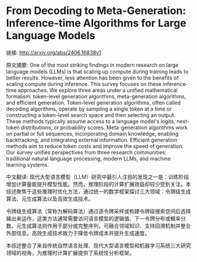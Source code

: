 # From Decoding to Meta-Generation: Inference-time Algorithms for Large Language Models

链接: http://arxiv.org/abs/2406.16838v1

原文摘要:
One of the most striking findings in modern research on large language models
(LLMs) is that scaling up compute during training leads to better results.
However, less attention has been given to the benefits of scaling compute
during inference. This survey focuses on these inference-time approaches. We
explore three areas under a unified mathematical formalism: token-level
generation algorithms, meta-generation algorithms, and efficient generation.
Token-level generation algorithms, often called decoding algorithms, operate by
sampling a single token at a time or constructing a token-level search space
and then selecting an output. These methods typically assume access to a
language model's logits, next-token distributions, or probability scores.
Meta-generation algorithms work on partial or full sequences, incorporating
domain knowledge, enabling backtracking, and integrating external information.
Efficient generation methods aim to reduce token costs and improve the speed of
generation. Our survey unifies perspectives from three research communities:
traditional natural language processing, modern LLMs, and machine learning
systems.

中文翻译:
现代大型语言模型（LLM）研究中最引人注目的发现之一是：训练阶段增加计算量能提升模型性能。然而，推理阶段的计算扩展效益却较少受到关注。本综述聚焦于这些推理时优化方法，通过统一的数学框架探讨三大领域：令牌级生成算法、元生成算法以及高效生成技术。

令牌级生成算法（常称为解码算法）通过逐令牌采样或构建令牌级搜索空间后选择输出来运作，这类方法通常需要访问语言模型的逻辑值、下一令牌分布或概率分数。元生成算法则作用于部分或完整序列，可融合领域知识、支持回溯机制并整合外部信息。高效生成技术致力于降低令牌成本并提升生成速度。

本综述整合了来自传统自然语言处理、现代大型语言模型和机器学习系统三大研究领域的视角，为推理时计算扩展提供了系统性分析框架。
